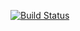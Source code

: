 [![Build Status](https://travis-ci.org/aweneres/myDemoApp.svg?branch=master)](https://travis-ci.org/aweneres/myDemoApp)
